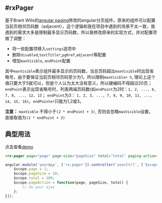 #rxPager
---

基于Brant Wills的[angular paging](https://github.com/brantwills/Angular-Paging)修改的angular分页组件。原来的组件可以配置当前页相邻页码数（adjacent），这个逻辑和我在项目中遇到的场景不太一致，我遇到的需求大多是限制最多显示页码数，所以我修改原来的实现方式，并对配置项做了调整：

- 将一些配置项移入`settings`选项中
- 删除`disabled`,`textTitle*`,`pgHref`,`adjacent`等配置
- 增加`maxVisible`, `endPoint`配置

其中`maxVisible`表示组件最多显示的页码数，当总页码超出`maxVisible`时出现省略号，由于要保证当前页相邻页码至少为1，所以限制`maxVisible> 5`, 理论上这个值只要大于5就可以，但是个人认为太大没有意义，所以硬编码不得超过20页；
`endPoint`表示出现省略号时，列表两端页码数(如`endPoint`为2时：`1, 2, ..., 6, 7, 8, ..., 12, 13`； `endPoint`为3： `1, 2, 3, ..., 7, 8, 9, 10, 11, ..., 14, 15, 16)`。`endPointer`只能为1,2或3。

**注意：** 	`maxVisble`	不得小于`(2 * endPoint + 3)`, 否则会忽略`maxVisible`设置，直接取值为`(2 * endPoint + 3)`

## 典型用法

点击查看[demo](http://xunqilong.com/demos/ng/ngPager.html)

```html
<rx-pager page="page" page-size="pageSize" total="total" paging-action="pageAction(page, pageSize, total)">
```
```javascript
angular.module('yourApp', ['rx.pager']).controller('yourCtrl', ['$scope', function($scope) {
	$scope.page = 1;
	$scope.pageSize = 10;
	$scope.total = 100;
	$scope.pageAction = function(page, pageSize, total) {
		// do your ajax
	};	
}]);
```